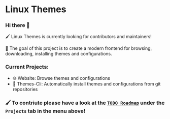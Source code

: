 # Linux Themes

### Hi there 👋

🖌️ Linux Themes is currently looking for contributors and maintainers!

📨 The goal of this project is to create a modern frontend for browsing, downloading, installing themes and configurations.

### Current Projects:
- 🌐 Website: Browse themes and configurations
- 📩 Themes-Cli: Automatically install themes and configurations from git repositories

### 🖌️ To contriute please have a look at the [`TODO Roadmap`](https://github.com/orgs/linux-themes/projects/2) under the `Projects` tab in the menu above! 

<!--
**Here are some ideas to get you started:**
🙋‍♀️ A short introduction - what is your organization all about?
🌈 Contribution guidelines - how can the community get involved?
👩‍💻 Useful resources - where can the community find your docs? Is there anything else the community should know?
🍿 Fun facts - what does your team eat for breakfast?
🧙 Remember, you can do mighty things with the power of [Markdown](https://docs.github.com/github/writing-on-github/getting-started-with-writing-and-formatting-on-github/basic-writing-and-formatting-syntax)
-->
